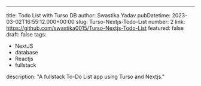 ---

title: Todo List with Turso DB
author: Swastika Yadav
pubDatetime: 2023-03-02T16:55:12.000+00:00
slug: Turso-Nextjs-Todo-List
number: 2
link: https://github.com/swastika0015/Turso-Nextjs-Todo-List
featured: false
draft: false
tags:

- NextJS
- database
- Reactjs
- fullstack

description: "A fullstack To-Do List app using Turso and Nextjs."
